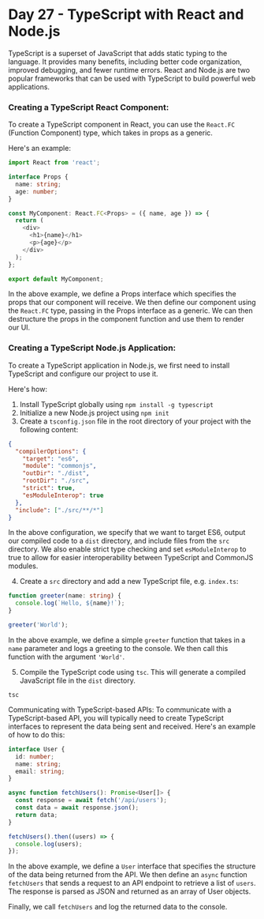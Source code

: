# Day 27 - TypeScript with React and Node.js

TypeScript is a superset of JavaScript that adds static typing to the language. 
It provides many benefits, including better code organization, improved debugging, and fewer runtime errors. 
React and Node.js are two popular frameworks that can be used with TypeScript to build powerful web applications.

### Creating a TypeScript React Component:
To create a TypeScript component in React, you can use the `React.FC` (Function Component) type, which takes in props as a generic. 

Here's an example:

```ts
import React from 'react';

interface Props {
  name: string;
  age: number;
}

const MyComponent: React.FC<Props> = ({ name, age }) => {
  return (
    <div>
      <h1>{name}</h1>
      <p>{age}</p>
    </div>
  );
};

export default MyComponent;
```

In the above example, we define a Props interface which specifies the props that our component will receive. 
We then define our component using the `React.FC` type, passing in the Props interface as a generic. 
We can then destructure the props in the component function and use them to render our UI.

### Creating a TypeScript Node.js Application:
To create a TypeScript application in Node.js, we first need to install TypeScript and configure our project to use it. 

Here's how:

1. Install TypeScript globally using `npm install -g typescript`
2. Initialize a new Node.js project using `npm init`
3. Create a `tsconfig.json` file in the root directory of your project with the following content:

```json
{
  "compilerOptions": {
    "target": "es6",
    "module": "commonjs",
    "outDir": "./dist",
    "rootDir": "./src",
    "strict": true,
    "esModuleInterop": true
  },
  "include": ["./src/**/*"]
}
```

In the above configuration, we specify that we want to target ES6, output our compiled code to a `dist` directory, and include files 
from the `src` directory. We also enable strict type checking and set `esModuleInterop` to true to allow for easier interoperability 
between TypeScript and CommonJS modules.

4. Create a `src` directory and add a new TypeScript file, e.g. `index.ts`:

```ts
function greeter(name: string) {
  console.log(`Hello, ${name}!`);
}

greeter('World');
```

In the above example, we define a simple `greeter` function that takes in a `name` parameter and logs a greeting to the console. 
We then call this function with the argument `'World'`.

5. Compile the TypeScript code using `tsc`. This will generate a compiled JavaScript file in the `dist` directory.

```
tsc
```

Communicating with TypeScript-based APIs:
To communicate with a TypeScript-based API, you will typically need to create TypeScript interfaces to represent the data being 
sent and received. 
Here's an example of how to do this:

```ts
interface User {
  id: number;
  name: string;
  email: string;
}

async function fetchUsers(): Promise<User[]> {
  const response = await fetch('/api/users');
  const data = await response.json();
  return data;
}

fetchUsers().then((users) => {
  console.log(users);
});
```

In the above example, we define a `User` interface that specifies the structure of the data being returned from the API. 
We then define an `async` function `fetchUsers` that sends a request to an API endpoint to retrieve a list of `users`. 
The response is parsed as JSON and returned as an array of User objects.

Finally, we call `fetchUsers` and log the returned data to the console.

